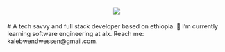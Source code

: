 <h1 align="center">
    <img src="https://readme-typing-svg.herokuapp.com/?font=Righteous&size=35&center=true&vCenter=true&width=500&height=70&duration=4000&lines=Hi+There!+👋;+I'm+kaleb+!;" />
</h1>
# A tech savvy and full stack developer based on ethiopia.
🌱 I’m currently learning software engineering at alx.
Reach me: kalebwendwessen@gmail.com.
